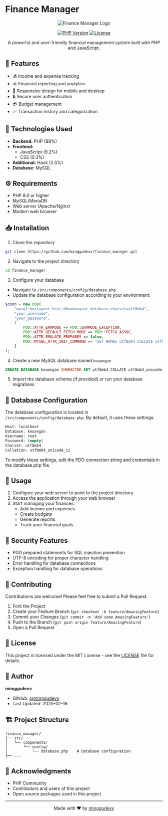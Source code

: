 # Finance Manager

<div align="center">

![Finance Manager Logo](https://via.placeholder.com/150)

[![PHP Version](https://img.shields.io/badge/PHP-8.x-blue.svg)](https://www.php.net/)
[![License](https://img.shields.io/badge/License-MIT-green.svg)](LICENSE)

A powerful and user-friendly financial management system built with PHP and JavaScript.

</div>

## 🌟 Features

- 💰 Income and expense tracking
- 📊 Financial reporting and analytics
- 📱 Responsive design for mobile and desktop
- 🔒 Secure user authentication
- 💳 Budget management
- 📈 Transaction history and categorization

## 🚀 Technologies Used

- **Backend:** PHP (88%)
- **Frontend:** 
  - JavaScript (9.2%)
  - CSS (0.3%)
- **Additional:** Hack (2.5%)
- **Database:** MySQL

## ⚙️ Requirements

- PHP 8.0 or higher
- MySQL/MariaDB
- Web server (Apache/Nginx)
- Modern web browser

## 📥 Installation

1. Clone the repository
```bash
git clone https://github.com/minggudevv/finance_manager.git
```

2. Navigate to the project directory
```bash
cd finance_manager
```

3. Configure your database
- Navigate to `/src/components/config/database.php`
- Update the database configuration according to your environment:
```php
$conn = new PDO(
    "mysql:host=your_host;dbname=your_database;charset=utf8mb4",
    "your_username",
    "your_password",
    [
        PDO::ATTR_ERRMODE => PDO::ERRMODE_EXCEPTION,
        PDO::ATTR_DEFAULT_FETCH_MODE => PDO::FETCH_ASSOC,
        PDO::ATTR_EMULATE_PREPARES => false,
        PDO::MYSQL_ATTR_INIT_COMMAND => "SET NAMES utf8mb4 COLLATE utf8mb4_unicode_ci"
    ]
);
```

4. Create a new MySQL database named `keuangan`
```sql
CREATE DATABASE keuangan CHARACTER SET utf8mb4 COLLATE utf8mb4_unicode_ci;
```

5. Import the database schema (if provided) or run your database migrations

## 🔧 Database Configuration

The database configuration is located in `/src/components/config/database.php`. By default, it uses these settings:

```php
Host: localhost
Database: keuangan
Username: root
Password: (empty)
Charset: utf8mb4
Collation: utf8mb4_unicode_ci
```

To modify these settings, edit the PDO connection string and credentials in the database.php file.

## 📖 Usage

1. Configure your web server to point to the project directory
2. Access the application through your web browser
3. Start managing your finances:
   - Add income and expenses
   - Create budgets
   - Generate reports
   - Track your financial goals

## 🔐 Security Features

- PDO prepared statements for SQL injection prevention
- UTF-8 encoding for proper character handling
- Error handling for database connections
- Exception handling for database operations

## 🤝 Contributing

Contributions are welcome! Please feel free to submit a Pull Request.

1. Fork the Project
2. Create your Feature Branch (`git checkout -b feature/AmazingFeature`)
3. Commit your Changes (`git commit -m 'Add some AmazingFeature'`)
4. Push to the Branch (`git push origin feature/AmazingFeature`)
5. Open a Pull Request

## 📝 License

This project is licensed under the MIT License - see the [LICENSE](LICENSE) file for details.

## 👤 Author

**minggudevv**

- GitHub: [@minggudevv](https://github.com/minggudevv)
- Last Updated: 2025-02-16

## 🏗️ Project Structure

```
finance_manager/
├── src/
│   └── components/
│       └── config/
│           └── database.php    # Database configuration
├── ...
```

## 🙏 Acknowledgments

- PHP Community
- Contributors and users of this project
- Open source packages used in this project

---

<div align="center">

Made with ❤️ by [minggudevv](https://github.com/minggudevv)

</div>
